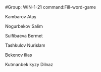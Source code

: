 #Group: WIN-1-21 command:Fill-word-game

Kambarov Atay

Nogurbekov Salim

Sulfibaeva Bermet 

Tashkulov Nurislam 

Bekenov ilias 

Kutmanbek kyzy Dilnaz

